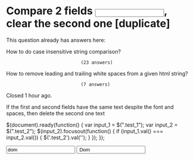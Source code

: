 
# Compare 2 fields <input>, clear the second one [duplicate]







This question already has answers here:
                        
                    



How to do case insensitive string comparison?

                                (23 answers)
                            


How to remove leading and trailing white spaces from a given html string?

                                (7 answers)
                            

Closed 1 hour ago.



If the first and second fields have the same text despite the font and spaces, then delete the second one text


$(document).ready(function() {
  var input_1 = $(".test_1");
  var input_2 = $(".test_2");
  $(input_2).focusout(function() {
    if (input_1.val() === input_2.val()) {
      $('.test_2').val('');
    }
  });
});
<script src="https://cdnjs.cloudflare.com/ajax/libs/jquery/3.6.1/jquery.min.js"></script>
<input value="dom" class="test_1">
<input value=" Dom" class="test_2">




        